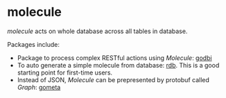 # molecule

_molecule_ acts on whole database across all tables in database.

Packages include:

- Package to process complex RESTful actions using _Molecule_: [godbi](https://godoc.org/github.com/genelet/molecule/tree/master/godbi)
- To auto generate a simple molecule from database: [rdb](https://github.com/genelet/molecule/tree/master/rdb). This is a good starting point for first-time users.
- Instead of JSON, _Molecule_ can be prepresented by protobuf called _Graph_: [gometa](https://github.com/genelet/molecule/tree/master/gometa)

